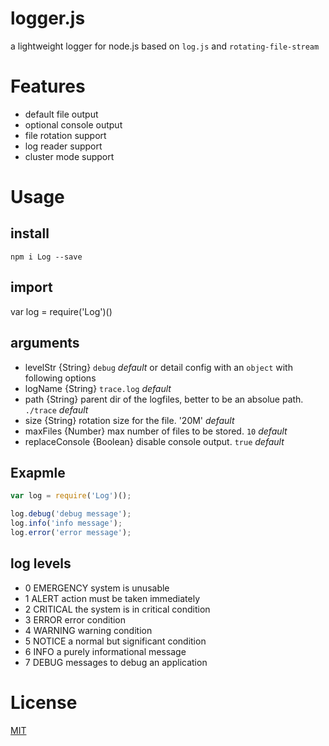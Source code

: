 # logger.js
a lightweight logger for node.js based on `log.js` and `rotating-file-stream`

# Features
- default file output
- optional console output
- file rotation support
- log reader support
- cluster mode support

# Usage
## install
`npm i Log --save`
## import
var log = require('Log')()
## arguments
- levelStr {String} `debug` _default_
or detail config with an `object` with following options
- logName {String} `trace.log` _default_
- path {String} parent dir of the logfiles, better to be an absolue path. `./trace` _default_
- size {String} rotation size for the file. '20M' _default_
- maxFiles {Number} max number of files to be stored. `10` _default_
- replaceConsole {Boolean} disable console output. `true` _default_
## Exapmle
```js
var log = require('Log')();

log.debug('debug message');
log.info('info message');
log.error('error message');
```
## log levels
- 0 EMERGENCY system is unusable
- 1 ALERT action must be taken immediately
- 2 CRITICAL the system is in critical condition
- 3 ERROR error condition
- 4 WARNING warning condition
- 5 NOTICE a normal but significant condition
- 6 INFO a purely informational message
- 7 DEBUG messages to debug an application

# License
[MIT](LICENSE)

